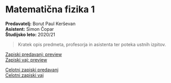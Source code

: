 # Matematična fizika 1
**Predavatelj:** Borut Paul Kerševan \
**Asistent:** Simon Čopar \
**Študijsko leto:** 2020/21 

> Kratek opis predmeta, profesorja in asistenta ter poteka ustnih izpitov.

[Zapiski predavanj: preview]() \
[Zapiski vaj: preview]()

[Celotni zapiski predavanj](https://drive.google.com/file/d/1luLy0KABjaVE9gqml4JSyVDSPy91v9MH/view?usp=sharing) \
[Celotni zapiski vaj](https://drive.google.com/file/d/1sIrQW43I6mTd-66M9zEnmfK9uSNinu_6/view?usp=sharing) 
